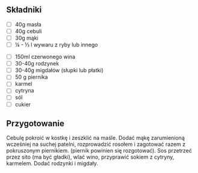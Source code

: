 ## Składniki

* [ ] 40g masła
* [ ] 40g cebuli
* [ ] 30g mąki
* [ ] ¼ - ⅓ l wywaru z ryby lub innego
- [ ] 150ml czerwonego wina
- [ ] 30-40g rodzynek
- [ ] 30-40g migdałów (słupki lub płatki)
- [ ] 50 g piernika
- [ ] karmel
- [ ] cytryna
- [ ] sól
- [ ] cukier

## Przygotowanie

Cebulę pokroić w kostkę i zeszklić na maśle. Dodać mąkę zarumienioną wcześniej na suchej patelni, rozprowadzić rosołem i zagotować razem z pokruszonym piernikiem. (piernik powinien się rozgotować). Sos przetrzeć przez sito (ma być gładki), wlać wino, przyprawić sokiem z cytryny, karmelem. Dodać rodzynki i migdały.
